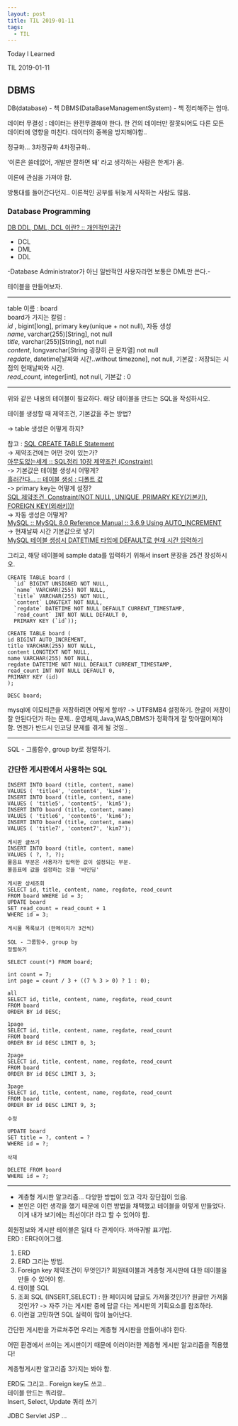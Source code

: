 ```yaml
---
layout: post
title: TIL 2019-01-11
tags:
  - TIL
---
```


Today I Learned

TIL 2019-01-11

## DBMS
DB(database) - 책
DBMS(DataBaseManagementSystem) - 책 정리해주는 엄마. 

데이터 무결성 : 데이터는 완전무결해야 한다.
한 건의 데이터만 잘못되어도 다른 모든 데이터에 영향을 미친다.
데이터의 중복을 방지해야함..

정규화… 3차정규화 4차정규화..

‘이론은 쓸데없어, 개발만 잘하면 돼’ 라고 생각하는 사람은 한계가 옴. 

이론에 관심을 가져야 함.

방통대를 들어간다던지.. 이론적인 공부를 뒤늦게 시작하는 사람도 많음.

### Database Programming

[DB DDL, DML, DCL 이란? :: 개인적인공간](http://brownbears.tistory.com/180)
* DCL 
* DML
* DDL

-Database Administrator가 아닌 일반적인 사용자라면 보통은 DML만 쓴다.-

테이블을 만들어보자.

---
table 이름 : board  
board가 가지는 칼럼 :   
*id* , bigint[long], primary key(unique + not null), 자동 생성  
*name*, varchar(255)[String], not null  
*title*, varchar(255)[String], not null  
*content*, longvarchar[String 굉장히 큰 문자열] not null  
*regdate*, datetime[날짜와 시간..without timezone], not null, 기본값 : 저장되는 시점의 현재날짜와 시간.  
*read_count*, integer[int], not null, 기본값 : 0

---
위와 같은 내용의 테이블이 필요하다. 해당 테이블을 만드는 SQL을 작성하시오.  

테이블 생성할 때 제약조건, 기본값을 주는 방법?  

-> table 생성은 어떻게 하지?  

참고 : [SQL CREATE TABLE Statement](https://www.w3schools.com/sql/sql_create_table.asp)  
-> 제약조건에는 어떤 것이 있는가?   
[아무도없는세계 :: SQL정리 10장 제약조건 (Constraint)](http://dinggur.tistory.com/107)  
-> 기본값은 테이블 생성시 어떻게?  
[흘러간다… :: 테이블 생성 : 디폴트 값](http://j07051.tistory.com/292)  
-> primary key는 어떻게 설정?  
[SQL 제약조건, Constraint(NOT NULL, UNIQUE, PRIMARY KEY(기본키), FOREIGN KEY(외래키))!](http://runtoyourdream.tistory.com/129)  
-> 자동 생성은 어떻게?  
[MySQL :: MySQL 8.0 Reference Manual :: 3.6.9 Using AUTO_INCREMENT](https://dev.mysql.com/doc/refman/8.0/en/example-auto-increment.html)  
-> 현재날짜 시간 기본값으로 넣기  
[MySQL 테이블 생성시 DATETIME 타입에 DEFAULT로 현재 시간 입력하기](http://jsonobject.tistory.com/122)  

그리고, 해당 테이블에 sample data를 입력하기 위해서
insert 문장을 25건 장성하시오.
```
CREATE TABLE board (
  `id` BIGINT UNSIGNED NOT NULL,
  `name` VARCHAR(255) NOT NULL,
  `title` VARCHAR(255) NOT NULL,
  `content` LONGTEXT NOT NULL,
  `regdate` DATETIME NOT NULL DEFAULT CURRENT_TIMESTAMP,
  `read_count` INT NOT NULL DEFAULT 0,
  PRIMARY KEY (`id`));
```

```
CREATE TABLE board ( 
id BIGINT AUTO_INCREMENT, 
title VARCHAR(255) NOT NULL, 
content LONGTEXT NOT NULL, 
name VARCHAR(255) NOT NULL, 
regdate DATETIME NOT NULL DEFAULT CURRENT_TIMESTAMP, 
read_count INT NOT NULL DEFAULT 0, 
PRIMARY KEY (id) 
); 

DESC board;
```
mysql에 이모티콘을 저장하려면 어떻게 할까? -> UTF8MB4 설정하기.
한글이 저장이 잘 안된다던가 하는 문제..
운영체제,Java,WAS,DBMS가 정확하게 잘 맞아떨어져야 함.
언젠가 반드시 인코딩 문제를 겪게 될 것임..


---

SQL - 그룹함수, group by로 정렬하기.

### 간단한 게시판에서 사용하는 SQL

```
INSERT INTO board (title, content, name)
VALUES ( 'title4', 'content4', 'kim4');
INSERT INTO board (title, content, name)
VALUES ( 'title5', 'content5', 'kim5');
INSERT INTO board (title, content, name)
VALUES ( 'title6', 'content6', 'kim6');
INSERT INTO board (title, content, name)
VALUES ( 'title7', 'content7', 'kim7');

게시판 글쓰기 
INSERT INTO board (title, content, name)
VALUES ( ?, ?, ?);
물음표 부분은 사용자가 입력한 값이 설정되는 부분.
물음표에 값을 설정하는 것을 '바인딩'

게시판 상세조회
SELECT id, title, content, name, regdate, read_count 
FROM board WHERE id = 3;
UPDATE board 
SET read_count = read_count + 1
WHERE id = 3;

게시물 목록보기 (한페이지가 3건씩)

SQL - 그룹함수, group by 
정렬하기

SELECT count(*) FROM board; 

int count = 7;
int page = count / 3 + ((7 % 3 > 0) ? 1 : 0);

all
SELECT id, title, content, name, regdate, read_count 
FROM board 
ORDER BY id DESC;

1page
SELECT id, title, content, name, regdate, read_count 
FROM board 
ORDER BY id DESC LIMIT 0, 3;

2page
SELECT id, title, content, name, regdate, read_count 
FROM board 
ORDER BY id DESC LIMIT 3, 3;

3page
SELECT id, title, content, name, regdate, read_count 
FROM board 
ORDER BY id DESC LIMIT 9, 3;

수정 

UPDATE board
SET title = ?, content = ?
WHERE id = ?;

삭제 

DELETE FROM board 
WHERE id = ?;
```

---
* 계층형 게시판 알고리즘… 다양한 방법이 있고 각자 장단점이 있음.
* 본인은 이런 생각을 했기 때문에 이런 방법을 채택했고 테이블을 이렇게 만들었다.
이게 내가 보기에는 최선이다! 라고 할 수 있어야 함.

회원정보와 게시판 테이블은 일대 다 관계이다. 까마귀발 표기법.  
ERD : ER다이어그램.

1. ERD
2. ERD 그리는 방법.
3. Foreign key 제약조건이 무엇인가?
회원테이블과 계층형 게시판에 대한 테이블을 만들 수 있어야 함.
4. 테이블 SQL
5. 조회 SQL (INSERT,SELECT)  : 한 페이지에 답글도 가져올것인가? 원글만 가져올것인가? -> 자주 가는 게시판 중에 답글 다는 게시판의 기획요소를 참조하라.
6. 이런걸 고민하면 SQL 실력이 많이 늘어난다.

간단한 게시판을 가르쳐주면 우리는 계층형 게시판을 만들어내야 한다.

어떤 환경에서 쓰이는 게시판이기 때문에
이러이러한 계층형 게시판 알고리즘을 적용했다!

계층형게시판 알고리즘 3가지는 봐야 함.

ERD도 그리고.. Foreign key도 쓰고..  
테이블 만드는 쿼리랑..   
Insert, Select, Update 쿼리 쓰기  

JDBC Servlet JSP ...